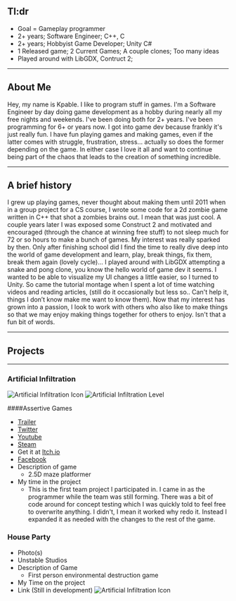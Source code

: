 ## Tl:dr 
- Goal = Gameplay programmer 
- 2+ years; Software Engineer; C++, C
- 2+ years; Hobbyist Game Developer; Unity C# 
- 1 Released game; 2 Current Games; A couple clones; Too many ideas
- Played around with LibGDX, Contruct 2;

---

## About Me 
Hey, my name is Kpable. I like to program stuff in games. I'm a Software Engineer by day doing game development as a hobby during nearly all my free nights and weekends.  I've been doing both for 2+ years. I've been programming for 6+ or years now. I got into game dev because frankly it's just really fun. I have fun playing games and making games, even if the latter comes with struggle, frustration, stress…  actually so does the former depending on the game. In either case I love it all and want to continue being part of the chaos that leads to the creation of something incredible. 

---

## A brief history 
I grew up playing games, never thought about making them until 2011 when in a group project for a CS course, I wrote some code for a 2d zombie game written in C++ that shot a zombies brains out. I mean that was just cool. A couple years later I was exposed some Construct 2 and motivated and encouraged (through the chance at winning free stuff) to not sleep much for 72 or so hours to make a bunch of games. My interest was really sparked by then. Only after finishing school did I find the time to really dive deep into the world of game development and learn, play, break things, fix them, break them again (lovely cycle)...  I played around with LibGDX attempting a snake and pong clone, you know the hello world of game dev it seems. I wanted to be able to visualize my UI changes a little easier, so I turned to Unity. So came the tutorial montage when I spent a lot of time watching videos and reading articles, (still do it occasionally but less so.. Can't help it, things I don’t know make me want to know them). Now that my interest has grown into a passion, I look to work with others who also like to make things so that we may enjoy making things together for others to enjoy. Isn't that a fun bit of words. 

---

## Projects
***
### Artificial Infiltration 

![Artificial Infiltration Icon](/images/ai.png) 
![Artificial Infiltration Level](/images/level.gif)

####Assertive Games
- [Trailer](https://youtu.be/uj48ozKSej0)
- [Twitter](https://twitter.com/AItheGame)
- [Youtube](https://www.youtube.com/channel/UCbqlgqA6nxTsqowBu3sfQaA)
- [Steam](https://steamcommunity.com/sharedfiles/filedetails/?id=848107271&searchtext=artificial+infiltration+)
- Get it at [Itch.io](https://assertivegames.itch.io/artificial-infiltration)
- [Facebook](https://www.facebook.com/Artificial-Infiltration-255918264854536/)
- Description of game
	- 2.5D maze platformer
- My time in the project 
   - This is the first team project I participated in. I came in as the programmer while the team was still forming. There was a bit of code around for concept testing which I was quickly told to feel free to overwrite anything. I didn't, I mean it worked why redo it. Instead I expanded it as needed with the changes to the rest of the game. 
	
### House Party
- Photo(s)
- Unstable Studios 
- Description of Game
  - First person environmental destruction game 
- My Time on the project
- Link (Still in development)
![Artificial Infiltration Icon](/images/ai.png)
